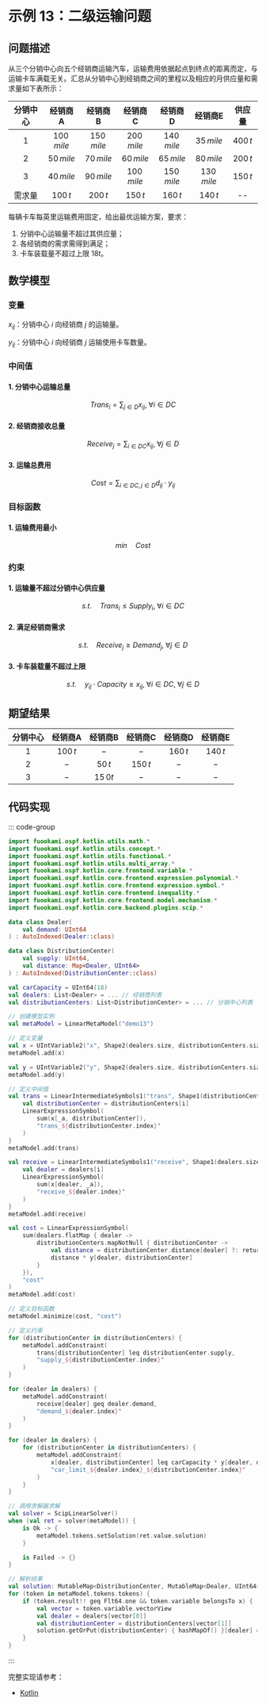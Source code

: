 # 示例 13：二级运输问题

## 问题描述

从三个分销中心向五个经销商运输汽车，运输费用依据起点到终点的距离而定，与运输卡车满载无关。汇总从分销中心到经销商之间的里程以及相应的月供应量和需求量如下表所示：

| 分销中心 |   经销商A   |   经销商B   |   经销商C   |   经销商D   |   经销商E   |  供应量  |
| :------: | :---------: | :---------: | :---------: | :---------: | :---------: | :------: |
|    1     | $100\,mile$ | $150\,mile$ | $200\,mile$ | $140\,mile$ | $35\,mile$  | $400\,t$ |
|    2     | $50\,mile$  | $70\,mile$  | $60\,mile$  | $65\,mile$  | $80\,mile$  | $200\,t$ |
|    3     | $40\,mile$  | $90\,mile$  | $100\,mile$ | $150\,mile$ | $130\,mile$ | $150\,t$ |
|  需求量  |  $100\,t$   |  $200\,t$   |  $150\,t$   |  $160\,t$   |  $140\,t$   |    --    |

每辆卡车每英里运输费用固定，给出最优运输方案，要求：

1. 分销中心运输量不超过其供应量；
2. 各经销商的需求需得到满足；
3. 卡车装载量不超过上限 $18t$。

## 数学模型

### 变量

$x_{ij}$：分销中心 $i$ 向经销商 $j$ 的运输量。

$y_{ij}$：分销中心 $i$ 向经销商 $j$ 运输使用卡车数量。

### 中间值

#### 1. 分销中心运输总量

$$
Trans_{i} = \sum_{j \in D} x_{ij}, \; \forall i \in DC
$$

#### 2. 经销商接收总量

$$
Receive_{j} = \sum_{i \in DC} x_{ij}, \; \forall j \in D
$$

#### 3. 运输总费用

$$
Cost = \sum_{i \in DC, j \in D} d_{ij} \cdot y_{ij}
$$

### 目标函数

#### 1. 运输费用最小

$$
min \quad Cost
$$

### 约束

#### 1. 运输量不超过分销中心供应量

$$
s.t. \quad Trans_{i} \leq Supply_{i}, \; \forall i \in DC
$$

#### 2. 满足经销商需求

$$
s.t. \quad Receive_{j} \geq Demand_{j}, \; \forall j \in D
$$

#### 3. 卡车装载量不超过上限

$$
s.t. \quad y_{ij} \cdot Capacity \geq x_{ij}, \; \forall i \in DC, \; \forall j \in D
$$

## 期望结果

| 分销中心 | 经销商A  | 经销商B  | 经销商C  | 经销商D  | 经销商E  |
| :------: | :------: | :------: | :------: | :------: | :------: |
|    1     | $100\,t$ |   $-$    |   $-$    | $160\,t$ | $140\,t$ |
|    2     |   $-$    | $50\,t$  | $150\,t$ |   $-$    |   $-$    |
|    3     |   $-$    | $15\,0t$ |   $-$    |   $-$    |   $-$    |

## 代码实现

::: code-group

```kotlin
import fuookami.ospf.kotlin.utils.math.*
import fuookami.ospf.kotlin.utils.concept.*
import fuookami.ospf.kotlin.utils.functional.*
import fuookami.ospf.kotlin.utils.multi_array.*
import fuookami.ospf.kotlin.core.frontend.variable.*
import fuookami.ospf.kotlin.core.frontend.expression.polynomial.*
import fuookami.ospf.kotlin.core.frontend.expression.symbol.*
import fuookami.ospf.kotlin.core.frontend.inequality.*
import fuookami.ospf.kotlin.core.frontend.model.mechanism.*
import fuookami.ospf.kotlin.core.backend.plugins.scip.*

data class Dealer(
    val demand: UInt64
) : AutoIndexed(Dealer::class)

data class DistributionCenter(
    val supply: UInt64,
    val distance: Map<Dealer, UInt64>
) : AutoIndexed(DistributionCenter::class)

val carCapacity = UInt64(18)
val dealers: List<Dealer> = ... // 经销商列表
val distributionCenters: List<DistributionCenter> = ... // 分销中心列表

// 创建模型实例
val metaModel = LinearMetaModel("demo13")

// 定义变量
val x = UIntVariable2("x", Shape2(dealers.size, distributionCenters.size))
metaModel.add(x)

val y = UIntVariable2("y", Shape2(dealers.size, distributionCenters.size))
metaModel.add(y)

// 定义中间值
val trans = LinearIntermediateSymbols1("trans", Shape1(distributionCenters.size)) { i, _ ->
    val distributionCenter = distributionCenters[i]
    LinearExpressionSymbol(
        sum(x[_a, distributionCenter]),
        "trans_${distributionCenter.index}"
    )
}
metaModel.add(trans)

val receive = LinearIntermediateSymbols1("receive", Shape1(dealers.size)) { i, _ ->
    val dealer = dealers[i]
    LinearExpressionSymbol(
        sum(x[dealer, _a]),
        "receive_${dealer.index}"
    )
}
metaModel.add(receive)

val cost = LinearExpressionSymbol(
    sum(dealers.flatMap { dealer ->
        distributionCenters.mapNotNull { distributionCenter ->
            val distance = distributionCenter.distance[dealer] ?: return@mapNotNull null
            distance * y[dealer, distributionCenter]
        }
    }),
    "cost"
)
metaModel.add(cost)

// 定义目标函数
metaModel.minimize(cost, "cost")

// 定义约束
for (distributionCenter in distributionCenters) {
    metaModel.addConstraint(
        trans[distributionCenter] leq distributionCenter.supply,
        "supply_${distributionCenter.index}"
    )
}

for (dealer in dealers) {
    metaModel.addConstraint(
        receive[dealer] geq dealer.demand,
        "demand_${dealer.index}"
    )
}

for (dealer in dealers) {
    for (distributionCenter in distributionCenters) {
        metaModel.addConstraint(
            x[dealer, distributionCenter] leq carCapacity * y[dealer, distributionCenter],
            "car_limit_${dealer.index}_${distributionCenter.index}"
        )
    }
}

// 调用求解器求解
val solver = ScipLinearSolver()
when (val ret = solver(metaModel)) {
    is Ok -> {
        metaModel.tokens.setSolution(ret.value.solution)
    }

    is Failed -> {}
}

// 解析结果
val solution: MutableMap<DistributionCenter, MutableMap<Dealer, UInt64>> = hashMapOf()
for (token in metaModel.tokens.tokens) {
    if (token.result!! geq Flt64.one && token.variable belongsTo x) {
        val vector = token.variable.vectorView
        val dealer = dealers[vector[0]]
        val distributionCenter = distributionCenters[vector[1]]
        solution.getOrPut(distributionCenter) { hashMapOf() }[dealer] = token.result!!.round().toUInt64()
    }
}
```

:::

完整实现请参考：

- [Kotlin](https://github.com/fuookami/ospf/blob/main/examples/ospf-kotlin-example/src/main/fuookami/ospf/kotlin/example/core_demo/Demo13.kt)
